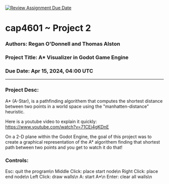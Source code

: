 [![Review Assignment Due Date](https://classroom.github.com/assets/deadline-readme-button-24ddc0f5d75046c5622901739e7c5dd533143b0c8e959d652212380cedb1ea36.svg)](https://classroom.github.com/a/Pe-tOG3u)

# cap4601 ~ Project 2

### Authors: Regan O'Donnell and Thomas Alston

### Project Title: A* Visualizer in Godot Game Engine

### Due Date: Apr 15, 2024, 04:00 UTC
---
### Project Desc:

A* (A-Star), is a pathfinding algorithem that computes the shortest distance between two points in a world space using the "manhatten-distance" heuristic. 

Here is a youtube video to explain it quickly: https://www.youtube.com/watch?v=71CEj4gKDnE

On a 2-D plane within the Godot Engine, the goal of this project was to create a graphical representation of the A* algorithem finding that shortest path between two points and you get to watch it do that!

### Controls:
Esc: quit the program\n
Middle Click:  place start node\n
Right Click:   place end node\n
Left Click:    draw walls\n
A:             start A*\n
Enter:         clear all walls\n
